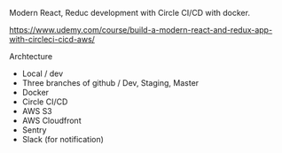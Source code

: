 Modern React, Reduc development with Circle CI/CD with docker.

https://www.udemy.com/course/build-a-modern-react-and-redux-app-with-circleci-cicd-aws/

Archtecture

- Local / dev
- Three branches of github / Dev, Staging, Master
- Docker
- Circle CI/CD
- AWS S3
- AWS Cloudfront
- Sentry
- Slack (for notification)
